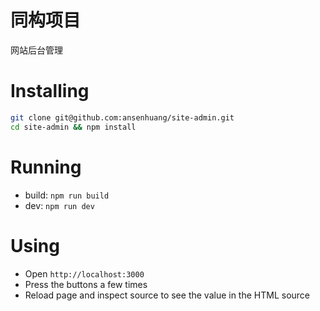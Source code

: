 # 同构项目

网站后台管理

Installing
==========

```bash
git clone git@github.com:ansenhuang/site-admin.git
cd site-admin && npm install
```


Running
=======

  - build: `npm run build`
  - dev: `npm run dev`


Using
=====

  - Open `http://localhost:3000`
  - Press the buttons a few times
  - Reload page and inspect source to see the value in the HTML source

